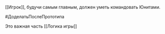 [[Игрок]], будучи самым главным, должен уметь командовать Юнитами.

#ДоделатьПослеПрототипа 

Это важная часть [[Логика игры]]